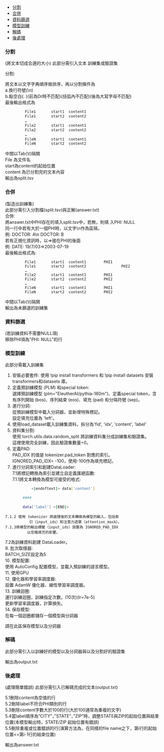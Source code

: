 - [分割](#分割)
- [合併](#合併)
- [資料篩選](#資料篩選)
- [模型訓練](#模型訓練)
- [解碼](#解碼)
- [後處理](#後處理)

### 分割
(將文本切成合適的大小)
此部分需引入文本 訓練集或驗證集

分割:

將文本以文字字典順序做排序，再以分割條件為  
			a.換行符號(\n)  
			b.點空白(\. )(前為Dr時不匹配)(括弧內不匹配)(後為大寫字母不匹配)  
   最後輸出格式為
   ```sh
			File1		start1	content1  
			File1	 	start2	content2  
			…  
			File2		start1	content1  
			File2		start2	content2  
			…  
			FileN		start1	content1  
			FileN		start2	content2  
   ```
中間以Tab(\t)隔開  
File 為文件名  
start為content的起始位置  
content 為已分割完的文本內容  
輸出為split.tsv

### 合併  
(製造出訓練集)  
此部分需引入分割檔(split.tsv)與正解(answer.txt)  
合併:  
		將answer.txt中PHI存在的填入split.tsv中，若無，則填	入PHI: NULL  
    	        同一行中若有大於一個PHI時，以文字\n作為區隔，  
	        例:  DOCTOR: A\n DOCTOR: B  
		若有正規化資訊時，以=>接在PHI的後面  
		例: DATE: 19/7/03=>2003-07-19  
			最後輸出格式為:  
   ```
			File1		start1	content1		PHI1
			File1	 	start2	content2                PHI2
			…
			File2		start1	content1		PHI1
			File2		start2	content2		PHI2
			…
			FileN		start1	content1		PHI1
			FileN		start2	content2		PHI2
```
中間以Tab(\t)隔開  
輸出為未篩選的訓練集  

### 資料篩選 
(若訓練資料不需要NULL項)  
移除PHI項為"PHI: NULL"的行

### 模型訓練
此部分需載入訓練集
1. 安裝必要套件:
   使用 !pip install transformers 和 !pip install datasets 安裝 transformers和datasets 庫。  
2. 定義預訓練模型 (PLM) 和special token:  
   選擇預訓練模型 (plm="EleutherAI/pythia-160m")、定義special token，含有序列開始 (bos)、序列結束 (eos)、填充 (pad) 和分隔符號 (sep)。  
3. 進行分詞:  
   從預訓練模型中載入分詞器，並新增特殊標記。  
   設定填充位置為 'left'。  
4. 使用load_dataset載入訓練集資料，拆分為'fid', 'idx', 'content', 'label'  
5. 資料集分割:  
   使用 torch.utils.data.random_split 將訓練資料集分成訓練集和驗證集。  
   這裡使用完全訓練，因此驗證集數量=0。  
6. 定義PAD:  
   PAD_IDX 的值是 tokenizer.pad_token 對應的索引。  
   IGNORED_PAD_IDX= -100，使用-100作為填充標記。  
7. 進行分詞索引和創建DataLoader:  
   7.1將標記轉換為索引並建立自定義匯總函數:  
	7.1.1將文本轉換為模型可接受的格式:
 ```sh
    		 <|endoftext|> data['content']  
  
		 ####  
  
		 data['label'] <|END|>
 ```
   	7.1.2 使用 tokenizer 將處理後的文本轉換為模型的輸入，包括索  
               引（input_ids）和注意力遮罩（attention_mask）。  
 	7.1.3將模型的輸出標籤（input_ids）設置為 IGNORED_PAD_IDX  
              以忽略填充的影響。  
   7.2為訓練資料創建 DataLoader。  
9. 批次取樣器:  
   BATCH_SIZE設定為5  
10. 模型配置:  
   使用 AutoConfig 配置模型，並載入預訓練的語言模型。  
11. 使用GPU   
12. 優化器和學習率調度器:  
    設置 AdamW 優化器、線性學習率調度器。  
13. 訓練迴圈:  
    運行訓練迴圈，訓練指定次數。(10次)(lr=7e-5)  
    更新學習率調度器，計算損失。  
14. 保存模型:  
    在每一個迴圈都儲存一個模型與分詞器  
  
請在此區保存模型以及分詞器  
### 解碼

此部分需引入以訓練好的模型以及分詞器與以及分割好的驗證集

輸出為output.txt


### 後處理
(處理簡單錯誤)
此部分需引入已解碼完成的文本(output.txt)

5.1刪除content為空值的行  
5.2刪除label不符合PHI類別的行  
5.3刪除content字數大於100的行(大於100通常為重複的文字)  
5.4當label順序為”CITY”，”STATE”，”ZIP”時，調整STATE與ZIP的起始位置與結束位置(本模型輸出時，STATE/ZIP 起始位置有錯誤)  
5.5刪除重複或位置錯誤的行(演算方法為，在同樣的file name之下，第i行的起始位置<=第i-1行的結束位置)  

輸出為answer.txt  
